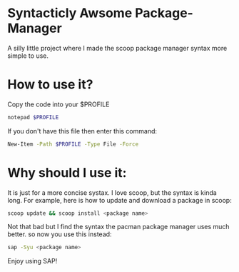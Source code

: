 # Syntacticly Awsome Package-Manager

A silly little project where I made the scoop package manager syntax more simple to use.

# How to use it?

Copy the code into your $PROFILE

```bash
notepad $PROFILE
```
If you don't have this file then enter this command:

```bash
New-Item -Path $PROFILE -Type File -Force
```
# Why should I use it:
It is just for a more concise systax. I love scoop, but the syntax is kinda long.
For example, here is how to update and download a package in scoop:
```bash
scoop update && scoop install <package name>
```
Not that bad but I find the syntax the pacman package manager uses much better.
so now you use this instead:
```bash
sap -Syu <package name>
```

Enjoy using SAP!

